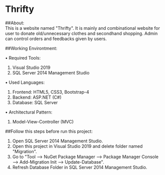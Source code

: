 # Thrifty

##About:  
This is a website named "Thrifty". It is mainly and combinational website for user to donate old/unnecessary clothes and secondhand shopping. Admin can control orders and feedbacks given by users.
  
##Working Environtment:
  
 • Required Tools:
1. Visual Studio 2019
2. SQL Server 2014 Management Studio
  
 • Used Languages: 
1. Frontend: HTML5, CSS3, Bootstrap-4
2. Backend: ASP.NET (C#) 
3. Database: SQL Server
   
 • Architectural Pattern:
1. Model-View-Controller (MVC)  
  
##Follow this steps before run this project:
1. Open SQL Server 2014 Management Studio.  
2. Open this project in Visual Studio 2019 and delete folder named "Migration".    
3. Go to "Tool --> NuGet Package Manager --> Package Manager Console --> Add-Migration Init --> Update-Database".  
3. Refresh Database Folder in SQL Server 2014 Management Studio.  
